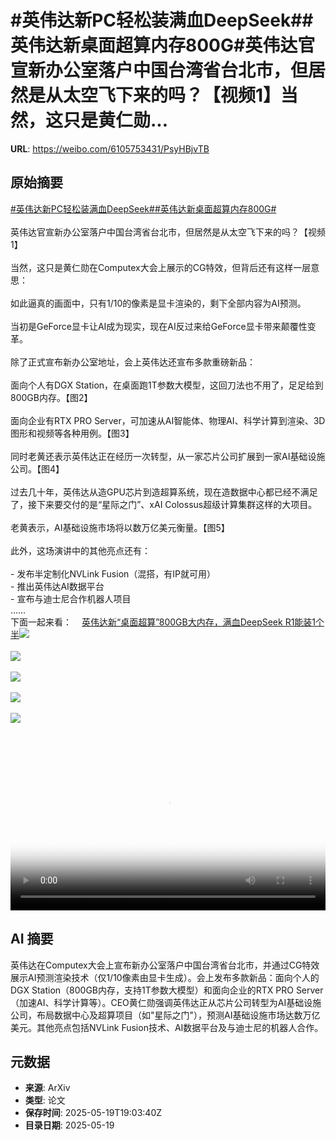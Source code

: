 # #英伟达新PC轻松装满血DeepSeek##英伟达新桌面超算内存800G#英伟达官宣新办公室落户中国台湾省台北市，但居然是从太空飞下来的吗？【视频1】当然，这只是黄仁勋...

**URL**: https://weibo.com/6105753431/PsyHBjvTB

## 原始摘要

<a href="https://m.weibo.cn/search?containerid=231522type%3D1%26t%3D10%26q%3D%23%E8%8B%B1%E4%BC%9F%E8%BE%BE%E6%96%B0PC%E8%BD%BB%E6%9D%BE%E8%A3%85%E6%BB%A1%E8%A1%80DeepSeek%23&amp;extparam=%23%E8%8B%B1%E4%BC%9F%E8%BE%BE%E6%96%B0PC%E8%BD%BB%E6%9D%BE%E8%A3%85%E6%BB%A1%E8%A1%80DeepSeek%23" data-hide=""><span class="surl-text">#英伟达新PC轻松装满血DeepSeek#</span></a><a href="https://m.weibo.cn/search?containerid=231522type%3D1%26t%3D10%26q%3D%23%E8%8B%B1%E4%BC%9F%E8%BE%BE%E6%96%B0%E6%A1%8C%E9%9D%A2%E8%B6%85%E7%AE%97%E5%86%85%E5%AD%98800G%23&amp;extparam=%23%E8%8B%B1%E4%BC%9F%E8%BE%BE%E6%96%B0%E6%A1%8C%E9%9D%A2%E8%B6%85%E7%AE%97%E5%86%85%E5%AD%98800G%23" data-hide=""><span class="surl-text">#英伟达新桌面超算内存800G#</span></a><br><br>英伟达官宣新办公室落户中国台湾省台北市，但居然是从太空飞下来的吗？【视频1】<br><br>当然，这只是黄仁勋在Computex大会上展示的CG特效，但背后还有这样一层意思：<br><br>如此逼真的画面中，只有1/10的像素是显卡渲染的，剩下全部内容为AI预测。<br><br>当初是GeForce显卡让AI成为现实，现在AI反过来给GeForce显卡带来颠覆性变革。<br><br>除了正式宣布新办公室地址，会上英伟达还宣布多款重磅新品：<br><br>面向个人有DGX Station，在桌面跑1T参数大模型，这回刀法也不用了，足足给到800GB内存。【图2】<br><br>面向企业有RTX PRO Server，可加速从AI智能体、物理AI、科学计算到渲染、3D图形和视频等各种用例。【图3】<br><br>同时老黄还表示英伟达正在经历一次转型，从一家芯片公司扩展到一家AI基础设施公司。【图4】<br><br>过去几十年，英伟达从造GPU芯片到造超算系统，现在造数据中心都已经不满足了，接下来要交付的是“星际之门”、xAI Colossus超级计算集群这样的大项目。<br><br>老黄表示，AI基础设施市场将以数万亿美元衡量。【图5】<br><br>此外，这场演讲中的其他亮点还有：<br><br>- 发布半定制化NVLink Fusion（混搭，有IP就可用）<br>- 推出英伟达AI数据平台<br>- 宣布与迪士尼合作机器人项目<br>……<br>下面一起来看：<a href="https://weibo.cn/sinaurl?u=https%3A%2F%2Fmp.weixin.qq.com%2Fs%2FakiPOSRIrSIHMmuqukGapA" data-hide=""><span class="url-icon"><img style="width: 1rem;height: 1rem" src="https://h5.sinaimg.cn/upload/2015/09/25/3/timeline_card_small_web_default.png" referrerpolicy="no-referrer"></span><span class="surl-text">英伟达新“桌面超算”800GB大内存，满血DeepSeek R1能装1个半</span></a><img style="" src="https://tvax4.sinaimg.cn/large/006Fd7o3ly1i1kx8vsqpaj31ag0pe0tn.jpg" referrerpolicy="no-referrer"><br><br><img style="" src="https://tvax2.sinaimg.cn/large/006Fd7o3gy1i1kwfu8bjxj30zk0jrn3y.jpg" referrerpolicy="no-referrer"><br><br><img style="" src="https://tvax1.sinaimg.cn/large/006Fd7o3gy1i1kwfu8v6cj30zk0k0wlk.jpg" referrerpolicy="no-referrer"><br><br><img style="" src="https://tvax3.sinaimg.cn/large/006Fd7o3gy1i1kwfu94vgj30zk0jytef.jpg" referrerpolicy="no-referrer"><br><br><img style="" src="https://tvax4.sinaimg.cn/large/006Fd7o3gy1i1kwfu52rrj30zk0ir4pd.jpg" referrerpolicy="no-referrer"><br><br><br clear="both"><div style="clear: both"></div><video controls="controls" poster="https://tvax1.sinaimg.cn/orj480/006Fd7o3ly1i1kx8v8zlaj31ag0pe0tn.jpg" style="width: 100%"><source src="https://f.video.weibocdn.com/o0/YCiMH1Zwlx08omTuURnO01041200gg0s0E010.mp4?label=mp4_720p&amp;template=1316x720.25.0&amp;ori=0&amp;ps=1CwnkDw1GXwCQx&amp;Expires=1747684856&amp;ssig=8zfbA7K4QF&amp;KID=unistore,video"><source src="https://f.video.weibocdn.com/o0/igpVWarblx08omTsRhd6010412007N3W0E010.mp4?label=mp4_hd&amp;template=876x480.25.0&amp;ori=0&amp;ps=1CwnkDw1GXwCQx&amp;Expires=1747684856&amp;ssig=0nCrUDtjX%2F&amp;KID=unistore,video"><source src="https://f.video.weibocdn.com/o0/eEFcdARulx08omTtcbKg010412004yH30E010.mp4?label=mp4_ld&amp;template=656x360.25.0&amp;ori=0&amp;ps=1CwnkDw1GXwCQx&amp;Expires=1747684856&amp;ssig=BljXWV7Ixu&amp;KID=unistore,video"><p>视频无法显示，请前往<a href="https://video.weibo.com/show?fid=1034%3A5168058097139778" target="_blank" rel="noopener noreferrer">微博视频</a>观看。</p></video>

## AI 摘要

英伟达在Computex大会上宣布新办公室落户中国台湾省台北市，并通过CG特效展示AI预测渲染技术（仅1/10像素由显卡生成）。会上发布多款新品：面向个人的DGX Station（800GB内存，支持1T参数大模型）和面向企业的RTX PRO Server（加速AI、科学计算等）。CEO黄仁勋强调英伟达正从芯片公司转型为AI基础设施公司，布局数据中心及超算项目（如"星际之门"），预测AI基础设施市场达数万亿美元。其他亮点包括NVLink Fusion技术、AI数据平台及与迪士尼的机器人合作。

## 元数据

- **来源**: ArXiv
- **类型**: 论文
- **保存时间**: 2025-05-19T19:03:40Z
- **目录日期**: 2025-05-19
